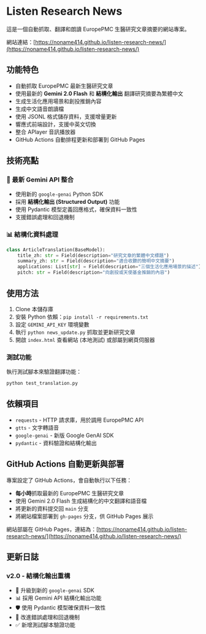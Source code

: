 # Listen Research News

這是一個自動抓取、翻譯和朗讀 EuropePMC 生醫研究文章摘要的網站專案。

網站連結：[https://noname414.github.io/listen-research-news/](https://noname414.github.io/listen-research-news/)

## 功能特色

- 自動抓取 EuropePMC 最新生醫研究文章
- 使用最新的 **Gemini 2.0 Flash** 和 **結構化輸出** 翻譯研究摘要為繁體中文
- 生成生活化應用場景和創投推銷內容
- 生成中文語音朗讀檔
- 使用 JSONL 格式儲存資料，支援增量更新
- 響應式前端設計，支援中英文切換
- 整合 APlayer 音訊播放器
- GitHub Actions 自動排程更新和部署到 GitHub Pages

## 技術亮點

### 🚀 最新 Gemini API 整合

- 使用新的 `google-genai` Python SDK
- 採用 **結構化輸出 (Structured Output)** 功能
- 使用 Pydantic 模型定義回應格式，確保資料一致性
- 支援錯誤處理和回退機制

### 📊 結構化資料處理

```python
class ArticleTranslation(BaseModel):
    title_zh: str = Field(description="研究文章的繁體中文標題")
    summary_zh: str = Field(description="適合收聽的簡明中文摘要")
    applications: List[str] = Field(description="三個生活化應用場景的描述")
    pitch: str = Field(description="向創投或天使基金推銷的內容")
```

## 使用方法

1. Clone 本儲存庫
2. 安裝 Python 依賴：`pip install -r requirements.txt`
3. 設定 `GEMINI_API_KEY` 環境變數
4. 執行 `python news_update.py` 抓取並更新研究文章
5. 開啟 `index.html` 查看網站 (本地測試) 或部屬到網頁伺服器

### 測試功能

執行測試腳本來驗證翻譯功能：

```bash
python test_translation.py
```

## 依賴項目

- `requests` - HTTP 請求庫，用於調用 EuropePMC API
- `gtts` - 文字轉語音
- `google-genai` - 新版 Google GenAI SDK
- `pydantic` - 資料驗證和結構化輸出

## GitHub Actions 自動更新與部署

專案設定了 GitHub Actions，會自動執行以下任務：

- **每小時**抓取最新的 EuropePMC 生醫研究文章
- 使用 Gemini 2.0 Flash 生成結構化的中文翻譯和語音檔
- 將更新的資料提交回 `main` 分支
- 將網站檔案部署到 `gh-pages` 分支，供 GitHub Pages 展示

網站部屬在 GitHub Pages，連結為：[https://noname414.github.io/listen-research-news/](https://noname414.github.io/listen-research-news/)

## 更新日誌

### v2.0 - 結構化輸出重構

- 🔄 升級到新的 `google-genai` SDK
- 📊 採用 Gemini API 結構化輸出功能
- 🛡️ 使用 Pydantic 模型確保資料一致性
- 🔧 改進錯誤處理和回退機制
- ✅ 新增測試腳本驗證功能
